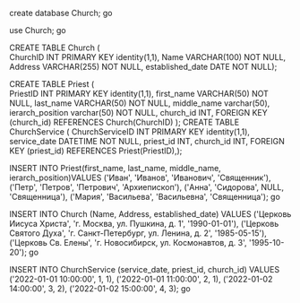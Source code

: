 create database Church;
go

use Church;
go

CREATE TABLE Church (    
	ChurchID INT PRIMARY KEY identity(1,1),
    Name VARCHAR(100) NOT NULL,    Address VARCHAR(255) NOT NULL,
    established_date DATE NOT NULL);

CREATE TABLE Priest (    
	PriestID INT PRIMARY KEY identity(1,1),
    first_name VARCHAR(50) NOT NULL,    last_name VARCHAR(50) NOT NULL,
	middle_name varchar(50), ierarch_position varchar(50) NOT NULL,
    church_id INT,    FOREIGN KEY (church_id) REFERENCES Church(ChurchID)
);
CREATE TABLE ChurchService (
    ChurchServiceID INT PRIMARY KEY identity(1,1),    service_date DATETIME NOT NULL,
    priest_id INT,    church_id INT,
    FOREIGN KEY (priest_id) REFERENCES Priest(PriestID),);

INSERT INTO Priest(first_name, last_name, middle_name, ierarch_position)VALUES
 ('Иван', 'Иванов', 'Иванович', 'Священник'),
 ('Петр', 'Петров', 'Петрович', 'Архиепископ'), ('Анна', 'Сидорова', NULL, 'Священница'),
 ('Мария', 'Васильева', 'Васильевна', 'Священница');
 go

INSERT INTO Church (Name, Address, established_date)
VALUES
	('Церковь Иисуса Христа', 'г. Москва, ул. Пушкина, д. 1', '1990-01-01'),
	('Церковь Святого Духа', 'г. Санкт-Петербург, ул. Ленина, д. 2', '1985-05-15'),
	('Церковь Св. Елены', 'г. Новосибирск, ул. Космонавтов, д. 3', '1995-10-20');
go

INSERT INTO ChurchService (service_date, priest_id, church_id)
VALUES
	('2022-01-01 10:00:00', 1, 1),
	('2022-01-01 11:00:00', 2, 1),
	('2022-01-02 14:00:00', 3, 2),
	('2022-01-02 15:00:00', 4, 3);
go

